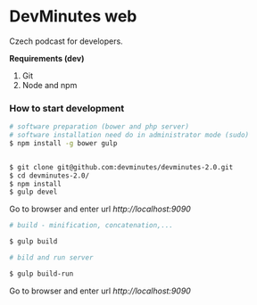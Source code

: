 # DevMinutes web

Czech podcast for developers. 

**Requirements (dev)**

1. Git
2. Node and npm  


### How to start development

```sh
# software preparation (bower and php server)
# software installation need do in administrator mode (sudo)
$ npm install -g bower gulp


$ git clone git@github.com:devminutes/devminutes-2.0.git
$ cd devminutes-2.0/
$ npm install
$ gulp devel
```

Go to browser and enter url *http://localhost:9090*


```sh
# build - minification, concatenation,...

$ gulp build
```


```sh
# bild and run server

$ gulp build-run
```

Go to browser and enter url *http://localhost:9090*
